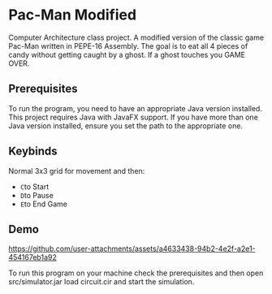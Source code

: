 # Pac-Man Modified
Computer Architecture class project. A modified version of the classic game Pac-Man written in PEPE-16 Assembly.
The goal is to eat all 4 pieces of candy without getting caught by a ghost. If a ghost touches you GAME OVER. 

## Prerequisites

To run the program, you need to have an appropriate Java version installed. This project requires Java with JavaFX support. If you have more than one Java version installed, ensure you set the path to the appropriate one.

## Keybinds
Normal 3x3 grid for movement and then:
- `C`to Start
- `D`to Pause
- `E`to End Game

## Demo
https://github.com/user-attachments/assets/a4633438-94b2-4e2f-a2e1-454167eb1a92

To run this program on your machine check the prerequisites and then open src/simulator.jar load circuit.cir and start the simulation.
